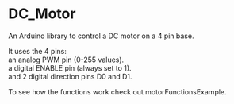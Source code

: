 # DC_Motor
An Arduino library to control a DC motor on a 4 pin base.

It uses the 4 pins:<br />
an analog PWM pin (0-255 values).<br />
a digital ENABLE pin (always set to 1).<br />
and 2 digital direction pins D0 and D1.<br />

To see how the functions work check out motorFunctionsExample.

